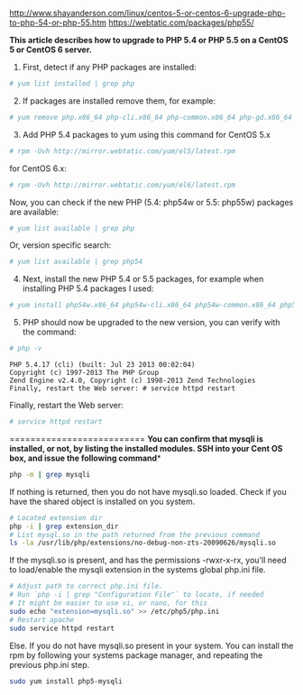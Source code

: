 http://www.shayanderson.com/linux/centos-5-or-centos-6-upgrade-php-to-php-54-or-php-55.htm
https://webtatic.com/packages/php55/

**This article describes how to upgrade to PHP 5.4 or PHP 5.5 on a CentOS 5 or CentOS 6 server.**

1. First, detect if any PHP packages are installed:
```bash
# yum list installed | grep php
```
2. If packages are installed remove them, for example:
```bash
# yum remove php.x86_64 php-cli.x86_64 php-common.x86_64 php-gd.x86_64 php-ldap.x86_64 php-mbstring.x86_64 php-mcrypt.x86_64 php-mysql.x86_64 php-pdo.x86_64
```
3. Add PHP 5.4 packages to yum using this command 
  for CentOS 5.x
```bash
# rpm -Uvh http://mirror.webtatic.com/yum/el5/latest.rpm
```
 for CentOS 6.x:
```bash
# rpm -Uvh http://mirror.webtatic.com/yum/el6/latest.rpm
```
Now, you can check if the new PHP (5.4: php54w or 5.5: php55w) packages are available:
```bash
# yum list available | grep php
``` 
Or, version specific search:
```bash
# yum list available | grep php54
```
4. Next, install the new PHP 5.4 or 5.5 packages, for example when installing PHP 5.4 packages I used:
```bash
# yum install php54w.x86_64 php54w-cli.x86_64 php54w-common.x86_64 php54w-gd.x86_64 php54w-ldap.x86_64 php54w-mbstring.x86_64 php54w-mcrypt.x86_64 php54w-mysql.x86_64 php54w-pdo.x86_64
```
5. PHP should now be upgraded to the new version, you can verify with the command:
```bash
# php -v
```
    PHP 5.4.17 (cli) (built: Jul 23 2013 00:02:04)
    Copyright (c) 1997-2013 The PHP Group
    Zend Engine v2.4.0, Copyright (c) 1998-2013 Zend Technologies
    Finally, restart the Web server: # service httpd restart

Finally, restart the Web server:
```bash
# service httpd restart
```

==========================
**You can confirm that mysqli is installed, or not, by listing the installed modules. SSH into your Cent OS box, and issue the following command***

```bash
php -m | grep mysqli
```

If nothing is returned, then you do not have mysqli.so loaded. Check if you have the shared object is installed on you system.

```bash
# Located extension dir
php -i | grep extension_dir
# List mysql.so in the path returned from the previous command
ls -la /usr/lib/php/extensions/no-debug-non-zts-20090626/mysqli.so
```

If the mysqli.so is present, and has the permissions -rwxr-x-rx, 
you'll need to load/enable the mysqli extension in the systems global php.ini file.

```bash
# Adjust path to correct php.ini file. 
# Run `php -i | grep "Configuration File"` to locate, if needed
# It might be easier to use vi, or nano, for this
sudo echo "extension=mysqli.so" >> /etc/php5/php.ini
# Restart apache
sudo service httpd restart
```

Else. If you do not have mysqli.so present in your system. 
You can install the rpm by following your systems package manager, and repeating the previous php.ini step.

```bash
sudo yum install php5-mysqli
```


